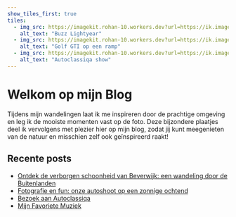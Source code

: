 ```yaml
---
show_tiles_first: true
tiles:
  - img_src: https://imagekit.rohan-10.workers.dev?url=https://ik.imagekit.io/rhn00jwt/tr:ar-1-1,w-200/2019-08-08-disneyland-parijs/disneyparijs-7.jpg
    alt_text: "Buzz Lightyear"
  - img_src: https://imagekit.rohan-10.workers.dev?url=https://ik.imagekit.io/rhn00jwt/tr:w-200,ar-1-1/2025-03-16-automotive-shoot/20250316_naamloos_0006-4.jpg
    alt_text: "Golf GTI op een ramp"
  - img_src: https://imagekit.rohan-10.workers.dev?url=https://ik.imagekit.io/rhn00jwt/tr:w-200,ar-1-1/2025-04-19-autoclassiqa/_MG_0462.JPG
    alt_text: "Autoclassiqa show"
---
```


# Welkom op mijn Blog

Tijdens mijn wandelingen laat ik me inspireren door de prachtige omgeving en leg ik de mooiste momenten vast op de foto. Deze bijzondere plaatjes deel ik vervolgens met plezier hier op mijn blog, zodat jij kunt meegenieten van de natuur en misschien zelf ook geïnspireerd raakt!

## Recente posts

- [Ontdek de verborgen schoonheid van Beverwijk: een wandeling door de Buitenlanden](2025/2025-02-26-wandeling-buitenlanden-beverwijk.md)
- [Fotografie en fun: onze autoshoot op een zonnige ochtend](./2025/2025-03-16-automotive-shoot.md)
- [Bezoek aan Autoclassiqa](./2025/2025-04-19-autoclassiqa.md)
- [Mijn Favoriete Muziek](./2025/2025-04-21-muziek.md)
